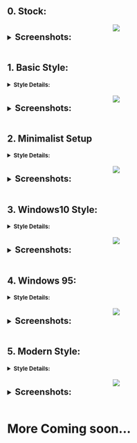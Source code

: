 
## 0. Stock:

<center><img src="https://raw.githubusercontent.com/sabamdarif/termux-desktop/setup-files/images/xfce/look_0/desktop.png"></center>

<details style ="font-size: larger">
<summary><b style ="font-size: larger">Screenshots: </b></summary>

|Apps|App Menu|
|--|--|
|![img](https://raw.githubusercontent.com/sabamdarif/termux-desktop/setup-files/images/xfce/look_0/apps.png)|![img](https://raw.githubusercontent.com/sabamdarif/termux-desktop/setup-files/images/xfce/look_0/app-menu.png)|

</details>
<br>

## 1. Basic Style:

<details>
<summary><b style ="font-size: small">Style Details: </summary>
Theme Used: 
<br>

- [Nordic-darker](https://www.gnome-look.org/p/1267246)
- [Qogir](https://www.pling.com/p/1230631/)

Icon Used:
<br>

- [kora](https://www.pling.com/p/1256209/)
- [Qogir](https://www.pling.com/p/1296407/)

</b>
</details>
<br>

<center><img src="https://raw.githubusercontent.com/sabamdarif/termux-desktop/setup-files/images/xfce/look_1/look.png"></center>

<details style ="font-size: larger">
<summary><b style ="font-size: larger">Screenshots: </b></summary>
<img src="https://raw.githubusercontent.com/sabamdarif/termux-desktop/setup-files/images/xfce/look_1/desktop.png">
</details>

<br>

## 2. Minimalist Setup

<details>
<summary><b style ="font-size: small">Style Details: </summary>
Theme Used: 
<br>

- [Materia Manjaro gtk](https://www.pling.com/p/1300363/)
- [Tokyo Night GTK Theme](https://www.gnome-look.org/p/1681315/)

Icon Used:
<br>

- [Tela circle](https://www.gnome-look.org/p/1359276)

Cursor Theme: 
- [Bibata Modern Ice](https://www.pling.com/p/1197198/)

</b>
</details>
<br>

<center><img src="https://raw.githubusercontent.com/sabamdarif/termux-desktop/setup-files/images/xfce/look_2/desktop.png"></center>

<details style ="font-size: larger">
<summary><b style ="font-size: larger">Screenshots: </b></summary>

|Apps|Panel|App Search|
|--|--|--|
|![img](https://raw.githubusercontent.com/sabamdarif/termux-desktop/setup-files/images/xfce/look_2/apps.png)|![img](https://raw.githubusercontent.com/sabamdarif/termux-desktop/setup-files/images/xfce/look_2/extra.png)|![img](https://raw.githubusercontent.com/sabamdarif/termux-desktop/setup-files/images/xfce/look_2/app-search.png)|

</details>
<br>

## 3. Windows10 Style:

<details>
<summary><b style ="font-size: small">Style Details: </summary>
Theme Used: 
<br>

- [Qogir](https://www.pling.com/p/1230631/)
- [Redstone](https://www.opendesktop.org/p/1013482/)

Icon Used:
<br>

- [We10X special](https://www.pling.com/p/1366371/)
- [Windows 10](https://github.com/B00merang-Artwork/Windows-10/)

Cursor Theme: 
- [Windows 10](https://www.gnome-look.org/p/1829490)

</b>
</details>
<br>

<center><img src="https://raw.githubusercontent.com/sabamdarif/termux-desktop/setup-files/images/xfce/look_3/desktop.png"></center>

<details style ="font-size: larger">
<summary><b style ="font-size: larger">Screenshots: </b></summary>

|Apps|Menubar|Buttons|
|--|--|--|
|![img](https://raw.githubusercontent.com/sabamdarif/termux-desktop/setup-files/images/xfce/look_3/basic-apps.png)|![img](https://raw.githubusercontent.com/sabamdarif/termux-desktop/setup-files/images/xfce/look_3/menu.png)|![img](https://raw.githubusercontent.com/sabamdarif/termux-desktop/setup-files/images/xfce/look_3/win-like-close.png)|

</details>
<br>

## 4. Windows 95:

<details>
<summary><b style ="font-size: small">Style Details: </summary>
Theme Used: 
<br>

- [Chicago95](https://github.com/grassmunk/Chicago95)

Icon Used:
<br>

- [Chicago95](https://github.com/grassmunk/Chicago95)

Cursor Theme:

- [Chicago95](https://github.com/grassmunk/Chicago95)

</b>
</details>
<br>

<center><img src="https://raw.githubusercontent.com/sabamdarif/termux-desktop/setup-files/images/xfce/look_4/desktop.png"></center>

<details style ="font-size: larger">
<summary><b style ="font-size: larger">Screenshots: </b></summary>

|Start Menu|Apps|
|--|--|
|![img](https://raw.githubusercontent.com/sabamdarif/termux-desktop/setup-files/images/xfce/look_4/start-menu.png)|![img](https://raw.githubusercontent.com/sabamdarif/termux-desktop/setup-files/images/xfce/look_4/basic-apps.png)|

</details>
<br>

## 5. Modern Style:

<details>
<summary><b style ="font-size: small">Style Details: </summary>
Theme Used: 
<br>

- [WhiteSur-Nord-Theme](https://www.gnome-look.org/s/Gnome/p/1704248)

Icon Used:
<br>

- [Colloid-icon-theme](https://www.gnome-look.org/p/1661983/)

Cursor Theme: 
- [Fluent cursors](https://www.gnome-look.org/p/1499852/)

</b>
</details>
<br>

<center><img src="https://raw.githubusercontent.com/sabamdarif/termux-desktop/setup-files/images/xfce/look_5/desktop.png"></center>

<details style ="font-size: larger">
<summary><b style ="font-size: larger">Screenshots: </b></summary>

|Start Menu|Apps|
|--|--|
|![img](https://raw.githubusercontent.com/sabamdarif/termux-desktop/setup-files/images/xfce/look_5/app-menu.png)|![img](https://raw.githubusercontent.com/sabamdarif/termux-desktop/setup-files/images/xfce/look_5/apps.png)|

</details>
<br>

# More Coming soon...
